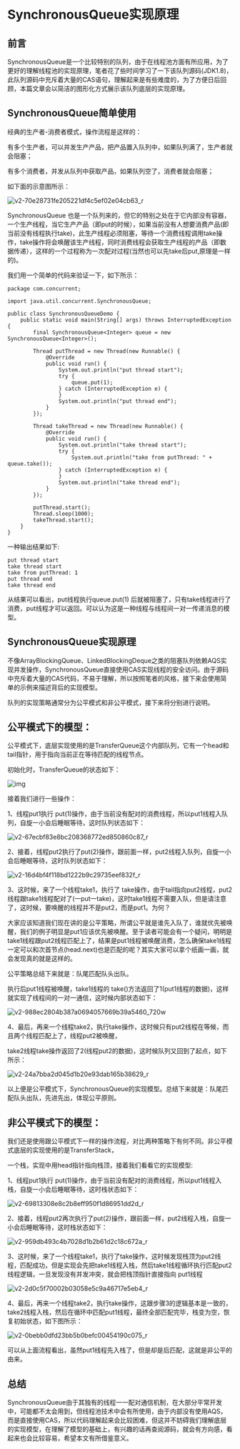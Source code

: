 # SynchronousQueue实现原理

## 前言

SynchronousQueue是一个比较特别的队列，由于在线程池方面有所应用，为了更好的理解线程池的实现原理，笔者花了些时间学习了一下该队列源码(JDK1.8)，此队列源码中充斥着大量的CAS语句，理解起来是有些难度的，为了方便日后回顾，本篇文章会以简洁的图形化方式展示该队列底层的实现原理。



## SynchronousQueue简单使用

经典的生产者-消费者模式，操作流程是这样的：

有多个生产者，可以并发生产产品，把产品置入队列中，如果队列满了，生产者就会阻塞；

有多个消费者，并发从队列中获取产品，如果队列空了，消费者就会阻塞；

如下面的示意图所示：



![v2-70e28731fe205221df4c5ef02e04cb63_r](SynchronousQueue实现原理.assets/v2-70e28731fe205221df4c5ef02e04cb63_r.png)



SynchronousQueue
也是一个队列来的，但它的特别之处在于它内部没有容器，一个生产线程，当它生产产品（即put的时候），如果当前没有人想要消费产品(即当前没有线程执行take)，此生产线程必须阻塞，等待一个消费线程调用take操作，take操作将会唤醒该生产线程，同时消费线程会获取生产线程的产品（即数据传递），这样的一个过程称为一次配对过程(当然也可以先take后put,原理是一样的)。

我们用一个简单的代码来验证一下，如下所示：

```text
package com.concurrent;

import java.util.concurrent.SynchronousQueue;

public class SynchronousQueueDemo {
    public static void main(String[] args) throws InterruptedException {
        final SynchronousQueue<Integer> queue = new SynchronousQueue<Integer>();

        Thread putThread = new Thread(new Runnable() {
            @Override
            public void run() {
                System.out.println("put thread start");
                try {
                    queue.put(1);
                } catch (InterruptedException e) {
                }
                System.out.println("put thread end");
            }
        });

        Thread takeThread = new Thread(new Runnable() {
            @Override
            public void run() {
                System.out.println("take thread start");
                try {
                    System.out.println("take from putThread: " + queue.take());
                } catch (InterruptedException e) {
                }
                System.out.println("take thread end");
            }
        });

        putThread.start();
        Thread.sleep(1000);
        takeThread.start();
    }
}
```



一种输出结果如下:

```text
put thread start
take thread start
take from putThread: 1
put thread end
take thread end
```



从结果可以看出，put线程执行queue.put(1) 后就被阻塞了，只有take线程进行了消费，put线程才可以返回。可以认为这是一种线程与线程间一对一传递消息的模型。



## SynchronousQueue实现原理

不像ArrayBlockingQueue、LinkedBlockingDeque之类的阻塞队列依赖AQS实现并发操作，SynchronousQueue直接使用CAS实现线程的安全访问。由于源码中充斥着大量的CAS代码，不易于理解，所以按照笔者的风格，接下来会使用简单的示例来描述背后的实现模型。

队列的实现策略通常分为公平模式和非公平模式，接下来将分别进行说明。



## 公平模式下的模型：

公平模式下，底层实现使用的是TransferQueue这个内部队列，它有一个head和tail指针，用于指向当前正在等待匹配的线程节点。

初始化时，TransferQueue的状态如下：



![img](SynchronousQueue实现原理.assets/v2-c2ab3f1e97991cc7ed1f077b6696aead_r.png)



接着我们进行一些操作：

1、线程put1执行 put(1)操作，由于当前没有配对的消费线程，所以put1线程入队列，自旋一小会后睡眠等待，这时队列状态如下：



![v2-67ecbf83e8bc208368772ed850860c87_r](SynchronousQueue实现原理.assets/v2-67ecbf83e8bc208368772ed850860c87_r.png)



2、接着，线程put2执行了put(2)操作，跟前面一样，put2线程入队列，自旋一小会后睡眠等待，这时队列状态如下：



![v2-16d4bf4f118bd1222b9c29735eef832f_r](SynchronousQueue实现原理.assets/v2-16d4bf4f118bd1222b9c29735eef832f_r.png)



3、这时候，来了一个线程take1，执行了
take操作，由于tail指向put2线程，put2线程跟take1线程配对了(一put一take)，这时take1线程不需要入队，但是请注意了，这时候，要唤醒的线程并不是put2，而是put1。为何？

大家应该知道我们现在讲的是公平策略，所谓公平就是谁先入队了，谁就优先被唤醒，我们的例子明显是put1应该优先被唤醒。至于读者可能会有一个疑问，明明是take1线程跟put2线程匹配上了，结果是put1线程被唤醒消费，怎么确保take1线程一定可以和次首节点(head.next)也是匹配的呢？其实大家可以拿个纸画一画，就会发现真的就是这样的。


公平策略总结下来就是：队尾匹配队头出队。

执行后put1线程被唤醒，take1线程的 take()方法返回了1(put1线程的数据)，这样就实现了线程间的一对一通信，这时候内部状态如下：



![v2-988ec2804b387a0694057669b39a5460_720w](SynchronousQueue实现原理.assets/v2-988ec2804b387a0694057669b39a5460_720w.png)



4、最后，再来一个线程take2，执行take操作，这时候只有put2线程在等候，而且两个线程匹配上了，线程put2被唤醒，

take2线程take操作返回了2(线程put2的数据)，这时候队列又回到了起点，如下所示：



![v2-24a7bba2d045d1b20e93dab165b38629_r](SynchronousQueue实现原理.assets/v2-24a7bba2d045d1b20e93dab165b38629_r.png)



以上便是公平模式下，SynchronousQueue的实现模型。总结下来就是：队尾匹配队头出队，先进先出，体现公平原则。



## 非公平模式下的模型：

我们还是使用跟公平模式下一样的操作流程，对比两种策略下有何不同。非公平模式底层的实现使用的是TransferStack，

一个栈，实现中用head指针指向栈顶，接着我们看看它的实现模型:

1、线程put1执行 put(1)操作，由于当前没有配对的消费线程，所以put1线程入栈，自旋一小会后睡眠等待，这时栈状态如下：

![v2-69813308e8c2b8eff950f1d86951dd2d_r](SynchronousQueue实现原理.assets/v2-69813308e8c2b8eff950f1d86951dd2d_r.png)



2、接着，线程put2再次执行了put(2)操作，跟前面一样，put2线程入栈，自旋一小会后睡眠等待，这时栈状态如下：

![v2-959db493c4b7028d1b2b61d2c18c672a_r](SynchronousQueue实现原理.assets/v2-959db493c4b7028d1b2b61d2c18c672a_r.png)



3、这时候，来了一个线程take1，执行了take操作，这时候发现栈顶为put2线程，匹配成功，但是实现会先把take1线程入栈，然后take1线程循环执行匹配put2线程逻辑，一旦发现没有并发冲突，就会把栈顶指针直接指向 put1线程

![v2-2d0c5f70002b03058e5c9a46717e5eb4_r](SynchronousQueue实现原理.assets/v2-2d0c5f70002b03058e5c9a46717e5eb4_r.png)



4、最后，再来一个线程take2，执行take操作，这跟步骤3的逻辑基本是一致的，take2线程入栈，然后在循环中匹配put1线程，最终全部匹配完毕，栈变为空，恢复初始状态，如下图所示：

![v2-0bebb0dfd23bb5b0befc00454190c075_r](SynchronousQueue实现原理.assets/v2-0bebb0dfd23bb5b0befc00454190c075_r.png)



可以从上面流程看出，虽然put1线程先入栈了，但是却是后匹配，这就是非公平的由来。

## 总结

SynchronousQueue由于其独有的线程一一配对通信机制，在大部分平常开发中，可能都不太会用到，但线程池技术中会有所使用，由于内部没有使用AQS，而是直接使用CAS，所以代码理解起来会比较困难，但这并不妨碍我们理解底层的实现模型，在理解了模型的基础上，有兴趣的话再查阅源码，就会有方向感，看起来也会比较容易，希望本文有所借鉴意义。